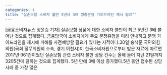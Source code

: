 ```yaml
---
categories: i
title: "실손보험 소비자 불만 5년새 3배 껑충분쟁 가이드라인 제시 필요”"
---
```

[금융소비자뉴스 정윤승 기자] 실손보험 상품에 대한 소비자 불만이 최근 5년간 3배 불어난 것으로 집계됐다. 금융당국이 소비자에게 주요 분쟁유형을 미리 안내하고 분쟁 가이드라인을 제시해 피해를 사전예방할 필요가 있다는 지적이다.30일 송석준 국민의힘 의원(국회 정무위원회 소속, 경기 이천시)이 한국소비자원으로부터 받은 자료에 따르면 2017년 961건이었던 실손보험 관련 소비자 불만 상담 건수는 올해 들어 지난 21일까지 3205건에 달하는 것으로 집계됐다. 5년 만에 3배 이상 증가했다.5년 동안 접수된 상담 사례 중 가장 많은
